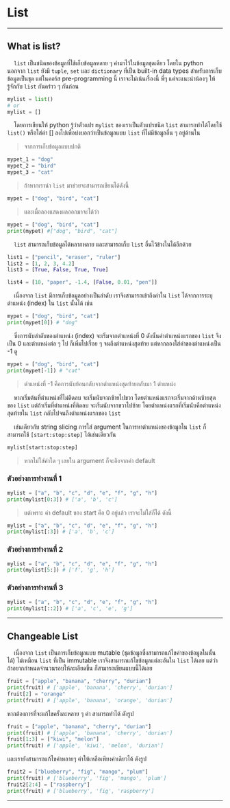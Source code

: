 # List

---

## What is list?

&nbsp;&nbsp;&nbsp;&nbsp;```list``` เป็นชนิดของข้อมูลที่ใช้เก็บข้อมูลหลาย ๆ ค่ามาไว้ในข้อมูลชุดเดียว
โดยใน python นอกจาก ```list``` ยังมี ```tuple```, ```set``` และ ```dictionary``` ที่เป็น built-in data types สำหรับการเก็บข้อมูลเป็นชุด แต่ในคอร์ส pre-programming นี้ เราจะไม่เน้นเรื่องนี้ พี่ๆ แค่จะแนะนำน้องๆ ให้รู้จักกับ ```list``` กันคร่าว ๆ กันก่อน

```python
mylist = list()
# or
mylist = []
```

&nbsp;&nbsp;&nbsp;&nbsp;โดยการเขียนให้ python รู้ว่าตัวแปร ```mylist``` ของเราเป็นตัวแปรชนิด ```list``` สามารถทำได้โดยใช้ ```list()``` หรือใส่ค่า [] ลงไปเพื่อบ่งบอกว่าเป็นข้อมูลแบบ ```list``` ที่ไม่มีข้อมูลอื่น ๆ อยู่ด้านใน

> จากการเก็บข้อมูลแบบปกติ

```python
mypet_1 = "dog"
mypet_2 = "bird"
mypet_3 = "cat"
```

> ถ้าหากเรานำ ```list``` มาช่วยจะสามารถเขียนได้ดังนี้

```python
mypet = ["dog", "bird", "cat"]
```

> และเมื่อลองแสดงผลออกมาจะได้ว่า

```python
mypet = ["dog", "bird", "cat"]
print(mypet) #["dog", "bird", "cat"]
```

&nbsp;&nbsp;&nbsp;&nbsp;```list``` สามารถเก็บข้อมูลได้หลากหลาย และสามารถเก็บ ```list``` อื่นไว้ข้างในได้อีกด้วย

```python
list1 = ["pencil", "eraser", "ruler"]
list2 = [1, 2, 3, 4.2]
list3 = [True, False, True, True]

list4 = [10, "paper", -1.4, [False, 0.01, "pen"]]
```

&nbsp;&nbsp;&nbsp;&nbsp;เนื่องจาก ```list``` มีการเก็บข้อมูลอย่างเป็นลำดับ เราจึงสามารถเข้าถึงค่าใน ```list``` ได้จากการระบุตำแหน่ง (index) ใน ```list``` นั้นได้ เช่น

```python
mypet = ["dog", "bird", "cat"]
print(mypet[0]) # "dog"
```

&nbsp;&nbsp;&nbsp;&nbsp;ซึ่งการนับลำดับของตำแหน่ง (index) จะเริ่มจากตำแหน่งที่ 0 ดังนั้นค่าตำแหน่งแรกของ ```list``` จึงเป็น 0 และตำแหน่งต่อ ๆ ไป ก็เพิ่มไปเรื่อย ๆ จนถึงตำแหน่งสุดท้าย แต่หากลองใส่ค่าของตำแหน่งเป็น -1 ดู

```python
mypet = ["dog", "bird", "cat"]
print(mypet[-1]) # "cat"
```

> ตำแหน่งที่ -1 คือการนับย้อนกลับจากตำแหน่งสุดท้ายกลับมา 1 ตำแหน่ง

&nbsp;&nbsp;&nbsp;&nbsp;หากเริ่มต้นที่ตำแหน่งที่ไม่ติดลบ จะเริ่มนับจากซ้ายไปขวา โดยตำแหน่งแรกจะเริ่มจากด้านซ้ายสุดของ ```list```  แต่ถ้าเริ่มที่ตำแหน่งที่ติดลบ จะเริ่มนับจากขวาไปซ้าย โดยตำแหน่งแรกที่เริ่มนับคือตำแหน่งสุดท้ายใน ```list``` กลับไปจนถึงตำแหน่งแรกของ ```list```

&nbsp;&nbsp;&nbsp;&nbsp;เช่นเดียวกับ string slicing การใส่ argument ในการหาตำแหน่งของข้อมูลใน ```list``` ก็สามารถใช้ ```[start:stop:step]``` ได้เช่นเดียวกัน

```python
mylist[start:stop:step]
```

> หากไม่ใส่ค่าใด ๆ เลยใน argument ก็จะอิงจากค่า default

### ตัวอย่างการทำงานที่ 1

```python
mylist = ["a", "b", "c", "d", "e", "f", "g", "h"]
print(mylist[0:3]) # ['a', 'b', 'c']
```

> แต่เพราะ ค่า default ของ start คือ 0 อยู่แล้ว เราจะไม่ใส่ก็ได้ ดังนี้

```python
mylist = ["a", "b", "c", "d", "e", "f", "g", "h"]
print(mylist[:3]) # ['a', 'b', 'c']
```

### ตัวอย่างการทำงานที่ 2

```python
mylist = ["a", "b", "c", "d", "e", "f", "g", "h"]
print(mylist[5:]) # ['f', 'g', 'h']
```

### ตัวอย่างการทำงานที่ 3

```python
mylist = ["a", "b", "c", "d", "e", "f", "g", "h"]
print(mylist[::2]) # ['a', 'c', 'e', 'g']
```

---

## Changeable List

&nbsp;&nbsp;&nbsp;&nbsp;เนื่องจาก ```list``` เป็นการเก็บข้อมูลแบบ mutable (ชุดข้อมูลซึ่งสามารถแก้ไขค่าของข้อมูลในนั้นได้) ไม่เหมือน ```list``` ที่เป็น immutable เราจึงสามารถแก้ไขข้อมูลแต่ละอันใน ```list``` ได้เลย
แต่ว่าถ้าอยากกำหนดจำนวนรอบให้ละเอียดขึ้น ก็สามารถเขียนแบบนี้ได้เลย

```python
fruit = ["apple", "banana", "cherry", "durian"]
print(fruit) # ['apple', 'banana', 'cherry', 'durian']
fruit[2] = "orange"
print(fruit) # ['apple', 'banana', 'orange', 'durian']
```

หากต้องการที่จะแก้ไขครั้งละหลาย ๆ ค่า สามารถทำได้ ดังรูป

```python
fruit = ["apple", "banana", "cherry", "durian"]
print(fruit) # ['apple', 'banana', 'cherry', 'durian']
fruit[1:3] = ["kiwi", "melon"]
print(fruit) # ['apple', 'kiwi', 'melon', 'durian']
```

และเรายังสามารถแก้ไขค่าหลายๆ ค่าให้เหลือเพียงค่าเดียวได้ ดังรูป

```python
fruit2 = ["blueberry", "fig", "mango", "plum"]
print(fruit) # ['blueberry', 'fig', 'mango', 'plum']
fruit2[2:4] = ["raspberry"]
print(fruit) # ['blueberry', 'fig', 'raspberry']
```

---
